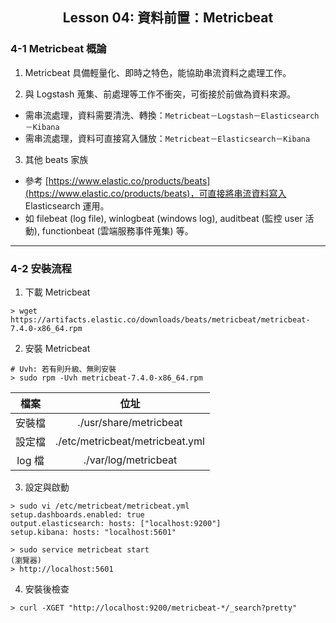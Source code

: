 <h2 align="center">Lesson 04: 資料前置：Metricbeat</h2>

### 4-1 Metricbeat 概論
1. Metricbeat 具備輕量化、即時之特色，能協助串流資料之處理工作。

2. 與 Logstash 蒐集、前處理等工作不衝突，可銜接於前做為資料來源。
- 需串流處理，資料需要清洗、轉換：`Metricbeat－Logstash－Elasticsearch－Kibana`
- 需串流處理，資料可直接寫入儲放：`Metricbeat－Elasticsearch－Kibana`

3. 其他 beats 家族
- 參考 [https://www.elastic.co/products/beats](https://www.elastic.co/products/beats)，可直接將串流資料寫入 Elasticsearch 運用。
- 如 filebeat (log file), winlogbeat (windows log), auditbeat (監控 user 活動), functionbeat (雲端服務事件蒐集) 等。

---
### 4-2 安裝流程
1. 下載 Metricbeat
```
> wget https://artifacts.elastic.co/downloads/beats/metricbeat/metricbeat-7.4.0-x86_64.rpm
```

2. 安裝 Metricbeat
```
# Uvh: 若有則升級、無則安裝
> sudo rpm -Uvh metricbeat-7.4.0-x86_64.rpm
```
| 檔案 | 位址 |
| :---: | :---: |
| 安裝檔 | ./usr/share/metricbeat |
| 設定檔 | ./etc/metricbeat/metricbeat.yml |
| log 檔 | ./var/log/metricbeat |

3. 設定與啟動
```
> sudo vi /etc/metricbeat/metricbeat.yml
setup.dashboards.enabled: true
output.elasticsearch: hosts: ["localhost:9200"]
setup.kibana: hosts: "localhost:5601"

> sudo service metricbeat start
(瀏覽器)
> http://localhost:5601
```

4. 安裝後檢查
```
> curl -XGET "http://localhost:9200/metricbeat-*/_search?pretty"
```
